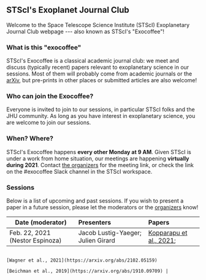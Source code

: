 ## STScI's Exoplanet Journal Club

Welcome to the Space Telescope Science Institute (STScI) Exoplanetary Journal Club webpage --- also known as STScI's "Exocoffee"!


### What is this "exocoffee"

STScI's Exocoffee is a classical academic journal club: we meet and discuss (typically recent) papers relevant to exoplanetary science in our sessions. Most of them will probably come from academic journals or the [arXiv](https://arxiv.org/list/astro-ph.EP/recent), but pre-prints in other places or submitted articles are also welcome!

### Who can join the Exocoffee?

Everyone is invited to join to our sessions, in particular STScI folks and the JHU community. As long as you have interest in exoplanetary science, you are welcome to join our sessions.

### When? Where?

STScI's Exocoffee happens **every other Monday at 9 AM**. Given STScI is under a work from home situation, our meetings are happening **virtually during 2021**. Contact [the organizers](mailto:nespinoza@stsci.edu) for the meeting link, or check the link on the #exocoffee Slack channel in the STScI workspace.

### Sessions

Below is a list of upcoming and past sessions. If you wish to present a paper in a future session, please let the moderators or the [organizers](mailto:nespinoza@stsci.edu) 
know!

| Date (moderator)                 | Presenters                         | Papers         |
| ---------------------------------|:---------------------------------- | :--------------|
| Feb. 22, 2021 (Nestor Espinoza)  | Jacob Lustig-Yaeger; Julien Girard | [Kopparapu et al., 2021](https://arxiv.org/abs/2102.05027); 
                                                                          [Wagner et al., 2021](https://arxiv.org/abs/2102.05159) 
                                                                          [Beichman et al., 2019](https://arxiv.org/abs/1910.09709) |





